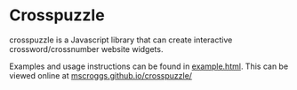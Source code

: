 # Crosspuzzle

crosspuzzle is a Javascript library that can create interactive crossword/crossnumber website widgets.

Examples and usage instructions can be found in [example.html](example.html). This can be viewed online
at [mscroggs.github.io/crosspuzzle/](https://mscroggs.github.io/crosspuzzle/)
